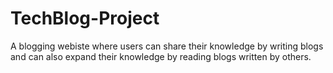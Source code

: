 # TechBlog-Project

A blogging webiste where users can share their knowledge by writing blogs and can also expand their knowledge by reading blogs written by others.
